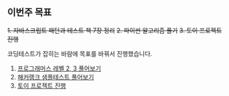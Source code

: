 ## 이번주 목표

~~1. 자바스크립트 패턴과 테스트 책 7장 정리~~
~~2. 파이썬 알고리즘 풀기~~
~~3. 토이 프로젝트 진행~~

코딩테스트가 잡히는 바람에 목표를 바꿔서 진행했습니다.

1. [프로그래머스 레벨 2, 3 풀어보기](https://user-images.githubusercontent.com/26291081/104123066-3c78ab00-538c-11eb-9126-b88cd4150efa.png)
2. [해커랭크 샘플테스트 풀어보기](https://user-images.githubusercontent.com/26291081/104123088-5dd99700-538c-11eb-94ed-64d66f0aa2f2.png)
3. [토이 프로젝트 진행](https://user-images.githubusercontent.com/26291081/104123104-72b62a80-538c-11eb-8160-b76a9c513e37.png)